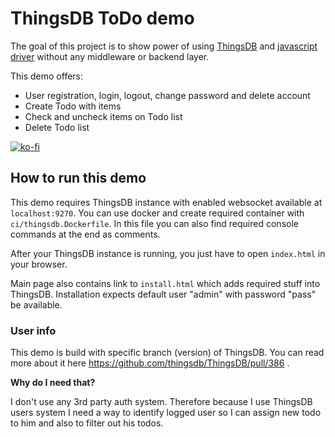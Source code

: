 # ThingsDB ToDo demo

The goal of this project is to show power of using [ThingsDB](https://www.thingsdb.io/)
and [javascript driver](https://github.com/stefanak-michal/thingsdb.js) without any middleware or backend layer.

This demo offers:

- User registration, login, logout, change password and delete account
- Create Todo with items
- Check and uncheck items on Todo list
- Delete Todo list

[![ko-fi](https://ko-fi.com/img/githubbutton_sm.svg)](https://ko-fi.com/Z8Z5ABMLW)

## How to run this demo

This demo requires ThingsDB instance with enabled websocket available at `localhost:9270`. You can use docker and create required container with `ci/thingsdb.Dockerfile`. In
this file you can also find required console commands at the end as comments.

After your ThingsDB instance is running, you just have to open `index.html` in your browser.

Main page also contains link to `install.html` which adds required stuff into ThingsDB. Installation expects default user "admin" with password "pass" be available.

### User info

This demo is build with specific branch (version) of ThingsDB. You can read more about it
here https://github.com/thingsdb/ThingsDB/pull/386 .

**Why do I need that?**

I don't use any 3rd party auth system. Therefore because I use ThingsDB users system I need a way to identify logged
user so I can assign new todo to him and also to filter out his todos.
